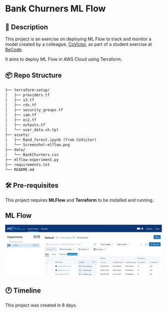 # Bank Churners ML Flow 

## 📒 Description
This project is an exercise on deploying ML Flow to track and monitor a model created by a colleague, [CoVictor](https://github.com/CoViktor/customer_churn_analysis/blob/main/Classification/Rand_forest.ipynb), as part of a student exercise at [BeCode](https://becode.org/).

It aims to deploy ML Flow in AWS Cloud using Terraform.

##  📦 Repo Structure 
```
├── terraform-setup/
│   ├── providers.tf
│   ├── s3.tf
│   ├── rds.tf
│   ├── security_groups.tf
│   ├── iam.tf
│   ├── ec2.tf
│   ├── outputs.tf
│   └── user_data.sh.tpl
├── assets/
│   ├── Rand_forest.ipynb (from CoVictor)
│   └── Screenshot-mlflow.png
├── data/
│   └── BankChurners.csv
├── mlflow-experiment.py
├── requirements.txt
└── README.md
```


## 🛠 Pre-requisites
This project requires **MLFlow** and **Terraform** to be installed and running.

## ML Flow
![](assets/Screenshot-mlflow.png)

## 🕐 Timeline

This project was created in 8 days.